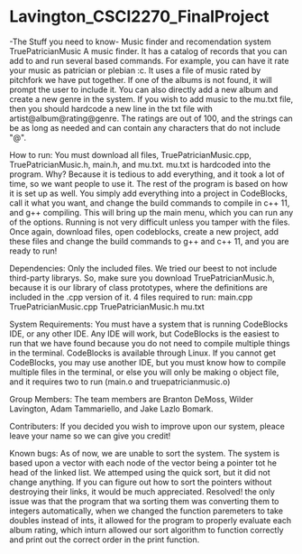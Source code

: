 # Lavington_CSCI2270_FinalProject
-The Stuff you need to know-
Music finder and recomendation system
TruePatricianMusic
A music finder. It has a catalog of records that you can add to and run several based commands. For example, you can have it rate your music as patrician or plebian :c. It uses a file of music rated by pitchfork we have put together. If one of the albums is not found, it will prompt the user to include it. You can also directly add a new album and create a new genre in the system. If you wish to add music to the mu.txt file, then you should hardcode a new line in the txt file with artist@album@rating@genre. The ratings are out of 100, and the strings can be as long as needed and can contain any characters that do not include "@".

How to run: You must download all files, TruePatricianMusic.cpp, TruePatricianMusic.h, main.h, and mu.txt. mu.txt is hardcoded into the program. Why? Because it is tedious to add everything, and it took a lot of time, so we want people to use it. The rest of the program is based on how it is set up as well. You simply add everything into a project in CodeBlocks, call it what you want, and change the build commands to compile in c++ 11, and g++ compiling. This will bring up the main menu, which you can run any of the options. Running is not very difficult unless you tamper with the files. Once again, download files, open codeblocks, create a new project, add these files and change the build commands to g++ and c++ 11, and you are ready to run!

Dependencies: Only the included files. We tried our beest to not include third-party librarys. So, make sure you download TruePatricianMusic.h, because it is our library of class prototypes, where the definitions are included in the .cpp version of it. 4 files required to run: main.cpp TruePatricianMusic.cpp TruePatricianMusic.h mu.txt

System Requirements: You must have a system that is running CodeBlocks IDE, or any other IDE. Any IDE will work, but CodeBlocks is the easiest to run that we have found because you do not need to compile multiple things in the terminal. CodeBlocks is available through Linux. If you cannot get CodeBlocks, you may use another IDE, but you must know how to compile multiple files in the terminal, or else you will only be making o object file, and it requires two to run (main.o and truepatricianmusic.o)

Group Members: The team members are Branton DeMoss, Wilder Lavington, Adam Tammariello, and Jake Lazlo Bomark.

Contributers: If you decided you wish to improve upon our system, pleace leave your name so we can give you credit!

Known bugs: As of now, we are unable to sort the system. The system is based upon a vector with each node of the vector being a pointer tot he head of the linked list. We attemped using the quick sort, but it did not change anything. If you can figure out how to sort the pointers without destroying their links, it would be much appreciated.
  Resolved!
  the only issue was that the program that wa sorting them was converting them to integers automatically, when we changed the function paremeters to take doubles instead of ints, it allowed for the program to properly evaluate each album rating, which inturn allowed our sort algorithm to function correctly and print out the correct order in the print function. 
